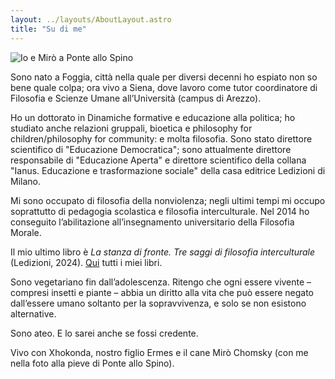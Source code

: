 ```yaml
---
layout: ../layouts/AboutLayout.astro
title: "Su di me"
---
```

![Io e Mirò a Ponte allo Spino](/images/ponte-allo-spino.jpg)

Sono nato a Foggia, città nella quale per diversi decenni ho espiato non so bene quale colpa; ora vivo a Siena, dove lavoro come tutor coordinatore di Filosofia e Scienze Umane all’Università (campus di Arezzo).

Ho un dottorato in Dinamiche formative e educazione alla politica; ho studiato anche relazioni gruppali, bioetica e philosophy for children/philosophy for community: e molta filosofia. Sono stato direttore scientifico di "Educazione Democratica"; sono attualmente direttore responsabile di "Educazione Aperta" e direttore scientifico della collana "Ianus. Educazione e trasformazione sociale" della casa editrice Ledizioni di Milano.

Mi sono occupato di filosofia della nonviolenza; negli ultimi tempi mi occupo soprattutto di pedagogia scolastica e filosofia interculturale. Nel 2014 ho conseguito l’abilitazione all’insegnamento universitario della Filosofia Morale.

Il mio ultimo libro è *La stanza di fronte. Tre saggi di filosofia interculturale* (Ledizioni, 2024). [Qui](/libri/) tutti i miei libri.

Sono vegetariano fin dall’adolescenza. Ritengo che ogni essere vivente – compresi insetti e piante – abbia un diritto alla vita che può essere negato dall’essere umano soltanto per la sopravvivenza, e solo se non esistono alternative.

Sono ateo. E lo sarei anche se fossi credente.

Vivo con Xhokonda, nostro figlio Ermes e il cane Mirò Chomsky (con me nella foto alla pieve di Ponte allo Spino).

 
